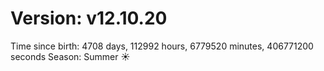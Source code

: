 # Version: v12.10.20
Time since birth: 4708 days, 112992 hours, 6779520 minutes, 406771200 seconds
Season: Summer ☀️

